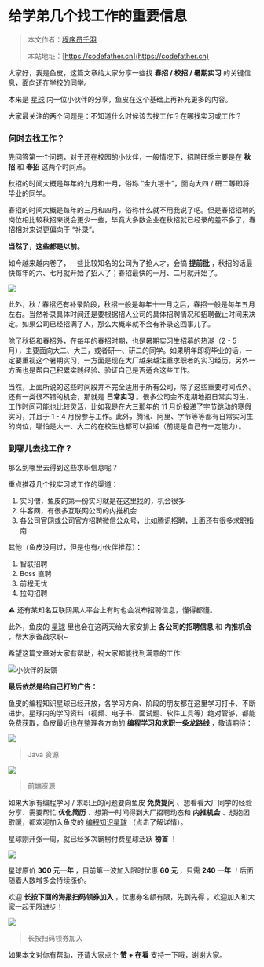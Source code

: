 # 给学弟几个找工作的重要信息

> 本文作者：[程序员千羽](https://yuyuanweb.feishu.cn/wiki/Abldw5WkjidySxkKxU2cQdAtnah)
>
> 本站地址：[https://codefather.cn](https://codefather.cn)

大家好，我是鱼皮，这篇文章给大家分享一些找 **春招 / 校招 / 暑期实习** 的关键信息，面向还在学校的同学。

本来是 [星球](https://mp.weixin.qq.com/s?__biz=MzI1NDczNTAwMA==&mid=2247505617&idx=1&sn=73c5e2b1ad9b22d93e8fd6153199ab22&scene=21#wechat_redirect) 内一位小伙伴的分享，鱼皮在这个基础上再补充更多的内容。

大家最关注的两个问题是：不知道什么时候该去找工作？在哪找实习或工作？

### 何时去找工作？

先回答第一个问题，对于还在校园的小伙伴，一般情况下，招聘旺季主要是在 **秋招** 和 **春招** 这两个时间点。

秋招的时间大概是每年的九月和十月，俗称 “金九银十”，面向大四 / 研二等即将毕业的同学。

春招的时间大概是每年的三月和四月，俗称什么就不用我说了吧。但是春招招聘的岗位相比较秋招来说会更少一些，毕竟大多数企业在秋招就已经录的差不多了，春招相对来说更偏向于 “补录”。

**当然了，这些都是以前。**

如今越来越内卷了，一些比较知名的公司为了抢人才，会搞 **提前批** ，秋招的话最快每年的六、七月就开始了招人了；春招最快的一月、二月就开始了。

![](https://pic.yupi.icu/5563/202311061356608.png)

此外，秋 / 春招还有补录阶段，秋招一般是每年十一月之后，春招一般是每年五月左右。当然补录具体时间还是要根据招人公司的具体招聘情况和招聘截止时间来决定。如果公司已经招满了人，那么大概率就不会有补录这回事儿了。

除了秋招和春招外，在每年的春招时期，也是暑期实习生招募的热潮（2 - 5 月），主要面向大二、大三，或者研一、研二的同学。如果明年即将毕业的话，一定要重视这个暑期实习，一方面是现在大厂越来越注重求职者的实习经历，另外一方面也是帮自己积累实践经验、验证自己是否适合这些工作。

当然，上面所说的这些时间段并不完全适用于所有公司，除了这些重要时间点外。还有一类很不错的机会，那就是 **日常实习** 。很多公司会不定期地招日常实习生，工作时间可能也比较灵活，比如我是在大三那年的 11 月份投递了字节跳动的寒假实习，并且于 1 - 4 月份参与工作。此外，腾讯、阿里、字节等等都有日常实习生的岗位，哪怕是大一、大二的在校生也都可以投递（前提是自己有一定能力）。

### 到哪儿去找工作？

那么到哪里去得到这些求职信息呢？

重点推荐几个找实习或工作的渠道：

1. 实习僧，鱼皮的第一份实习就是在这里找的，机会很多
2. 牛客网，有很多互联网公司的内推机会
3. 各公司官网或公司官方招聘微信公众号，比如腾讯招聘，上面还有很多求职指南

其他（鱼皮没用过，但是也有小伙伴推荐）：

1. 智联招聘
2. Boss 直聘
3. 前程无忧
4. 拉勾招聘

⚠️ 还有某知名互联网黑人平台上有时也会发布招聘信息，懂得都懂。

此外，鱼皮的 [星球](https://mp.weixin.qq.com/s?__biz=MzI1NDczNTAwMA==&mid=2247505617&idx=1&sn=73c5e2b1ad9b22d93e8fd6153199ab22&scene=21#wechat_redirect) 里也会在这两天给大家安排上 **各公司的招聘信息** 和 **内推机会** ，帮大家备战求职~

希望这篇文章对大家有帮助，祝大家都能找到满意的工作!

![](https://pic.yupi.icu/5563/202311061356481.png)小伙伴的反馈

**最后依然是给自己打的广告：**

鱼皮的编程知识星球已经开放，各学习方向、阶段的朋友都在这里学习打卡、不断进步。星球内的学习资料（视频、电子书、面试题、软件工具等）绝对管够，都能免费获取，鱼皮最近也在整理各方向的 **编程学习和求职一条龙路线** ，敬请期待：

![](https://pic.yupi.icu/5563/202311061356599.png)

> Java 资源

![](https://pic.yupi.icu/5563/202311061356761.png)

> 前端资源

如果大家有编程学习 / 求职上的问题要向鱼皮 **免费提问** 、想看看大厂同学的经验分享、需要帮忙 **优化简历** 、想第一时间得到大厂招聘动态和 **内推机会** 、想抱团取暖，都欢迎加入鱼皮的 [编程知识星球](https://mp.weixin.qq.com/s?__biz=MzI1NDczNTAwMA==&mid=2247505617&idx=1&sn=73c5e2b1ad9b22d93e8fd6153199ab22&scene=21#wechat_redirect) （点击了解详情）。

星球刚开张一周，就已经多次霸榜付费星球活跃 **榜首** ！

![](https://pic.yupi.icu/5563/202311061356846.png)

星球原价 **300 元一年** ，目前第一波加入限时优惠 **60 元** ，只需 **240 一年** ！后面随着人数增多会持续涨价。

欢迎 **长按下面的海报扫码领券加入** ，优惠券名额有限，先到先得 ，欢迎加入和大家一起无限进步！

![](https://pic.yupi.icu/5563/202311061356569.png)

> 长按扫码领券加入

如果本文对你有帮助，还请大家点个 **赞 + 在看** 支持一下哦，谢谢大家。